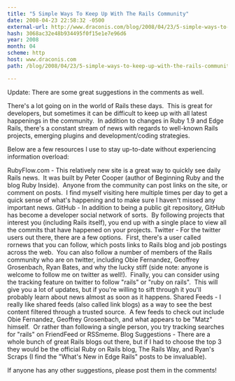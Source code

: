 ```yaml
---
title: "5 Simple Ways To Keep Up With The Rails Community"
date: 2008-04-23 22:58:32 -0500
external-url: http://www.draconis.com/blog/2008/04/23/5-simple-ways-to-keep-up-with-the-rails-community/
hash: 3068ac32e48b934495f0f15e1e7e96d6
year: 2008
month: 04
scheme: http
host: www.draconis.com
path: /blog/2008/04/23/5-simple-ways-to-keep-up-with-the-rails-community/

---
```


Update: There are some great suggestions in the comments as well.

There's a lot going on in the world of Rails these days.  This is great for developers, but sometimes it can be difficult to keep up with all latest happenings in the community.  In addition to changes in Ruby 1.9 and Edge Rails, there's a constant stream of news with regards to well-known Rails projects, emerging plugins and development/coding strategies.

Below are a few resources I use to stay up-to-date without experiencing information overload:


RubyFlow.com - This relatively new site is a great way to quickly see daily Rails news.  It was built by Peter Cooper (author of Beginning Ruby and the blog Ruby Inside).  Anyone from the community can post links on the site, or comment on posts.  I find myself visiting here multiple times per day to get a quick sense of what's happening and to make sure I haven't missed any important news.
GitHub - In addition to being a public git repository, GitHub has become a developer social network of sorts.  By following projects that interest you (including Rails itself), you end up with a single place to view all the commits that have happened on your projects.
Twitter - For the twitter users out there, there are a few options.  First, there's a user called rornews that you can follow, which posts links to Rails blog and job postings across the web.  You can also follow a number of members of the Rails community who are on twitter, including Obie Fernandez, Geoffrey Grosenbach, Ryan Bates, and why the lucky stiff (side note: anyone is welcome to follow me on twitter as well!).  Finally, you can consider using the tracking feature on twitter to follow "rails" or "ruby on rails".  This will give you a lot of updates, but if you're willing to sift through it you'll probably learn about news almost as soon as it happens.
Shared Feeds - I really like shared feeds (also called link blogs) as a way to see the best content filtered through a trusted source.  A few feeds to check out include Obie Fernandez, Geoffrey Grosenbach, and what appears to be "Matz" himself.  Or rather than following a single person, you try tracking searches for "rails" on FriendFeed or RSSmeme.
Blog Suggestions - There are a whole bunch of great Rails blogs out there, but if I had to choose the top 3 they would be the official Ruby on Rails blog, The Rails Way, and Ryan's Scraps (I find the "What's New in Edge Rails" posts to be invaluable).

If anyone has any other suggestions, please post them in the comments!


    

